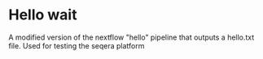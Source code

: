 Hello wait
==========

A modified version of the nextflow "hello" pipeline that outputs a hello.txt file. 
Used for testing the seqera platform
